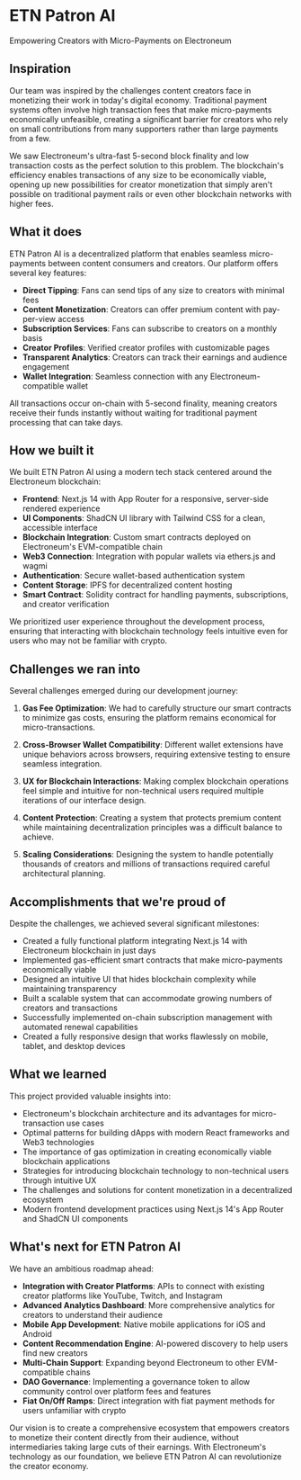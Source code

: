 # ETN Patron AI

Empowering Creators with Micro-Payments on Electroneum

## Inspiration

Our team was inspired by the challenges content creators face in monetizing their work in today's digital economy. Traditional payment systems often involve high transaction fees that make micro-payments economically unfeasible, creating a significant barrier for creators who rely on small contributions from many supporters rather than large payments from a few.

We saw Electroneum's ultra-fast 5-second block finality and low transaction costs as the perfect solution to this problem. The blockchain's efficiency enables transactions of any size to be economically viable, opening up new possibilities for creator monetization that simply aren't possible on traditional payment rails or even other blockchain networks with higher fees.

## What it does

ETN Patron AI is a decentralized platform that enables seamless micro-payments between content consumers and creators. Our platform offers several key features:

- **Direct Tipping**: Fans can send tips of any size to creators with minimal fees
- **Content Monetization**: Creators can offer premium content with pay-per-view access
- **Subscription Services**: Fans can subscribe to creators on a monthly basis
- **Creator Profiles**: Verified creator profiles with customizable pages
- **Transparent Analytics**: Creators can track their earnings and audience engagement
- **Wallet Integration**: Seamless connection with any Electroneum-compatible wallet

All transactions occur on-chain with 5-second finality, meaning creators receive their funds instantly without waiting for traditional payment processing that can take days.

## How we built it

We built ETN Patron AI using a modern tech stack centered around the Electroneum blockchain:

- **Frontend**: Next.js 14 with App Router for a responsive, server-side rendered experience
- **UI Components**: ShadCN UI library with Tailwind CSS for a clean, accessible interface
- **Blockchain Integration**: Custom smart contracts deployed on Electroneum's EVM-compatible chain
- **Web3 Connection**: Integration with popular wallets via ethers.js and wagmi
- **Authentication**: Secure wallet-based authentication system
- **Content Storage**: IPFS for decentralized content hosting
- **Smart Contract**: Solidity contract for handling payments, subscriptions, and creator verification

We prioritized user experience throughout the development process, ensuring that interacting with blockchain technology feels intuitive even for users who may not be familiar with crypto.

## Challenges we ran into

Several challenges emerged during our development journey:

1. **Gas Fee Optimization**: We had to carefully structure our smart contracts to minimize gas costs, ensuring the platform remains economical for micro-transactions.

2. **Cross-Browser Wallet Compatibility**: Different wallet extensions have unique behaviors across browsers, requiring extensive testing to ensure seamless integration.

3. **UX for Blockchain Interactions**: Making complex blockchain operations feel simple and intuitive for non-technical users required multiple iterations of our interface design.

4. **Content Protection**: Creating a system that protects premium content while maintaining decentralization principles was a difficult balance to achieve.

5. **Scaling Considerations**: Designing the system to handle potentially thousands of creators and millions of transactions required careful architectural planning.

## Accomplishments that we're proud of

Despite the challenges, we achieved several significant milestones:

- Created a fully functional platform integrating Next.js 14 with Electroneum blockchain in just days
- Implemented gas-efficient smart contracts that make micro-payments economically viable
- Designed an intuitive UI that hides blockchain complexity while maintaining transparency
- Built a scalable system that can accommodate growing numbers of creators and transactions
- Successfully implemented on-chain subscription management with automated renewal capabilities
- Created a fully responsive design that works flawlessly on mobile, tablet, and desktop devices

## What we learned

This project provided valuable insights into:

- Electroneum's blockchain architecture and its advantages for micro-transaction use cases
- Optimal patterns for building dApps with modern React frameworks and Web3 technologies
- The importance of gas optimization in creating economically viable blockchain applications
- Strategies for introducing blockchain technology to non-technical users through intuitive UX
- The challenges and solutions for content monetization in a decentralized ecosystem
- Modern frontend development practices using Next.js 14's App Router and ShadCN UI components

## What's next for ETN Patron AI

We have an ambitious roadmap ahead:

- **Integration with Creator Platforms**: APIs to connect with existing creator platforms like YouTube, Twitch, and Instagram
- **Advanced Analytics Dashboard**: More comprehensive analytics for creators to understand their audience
- **Mobile App Development**: Native mobile applications for iOS and Android
- **Content Recommendation Engine**: AI-powered discovery to help users find new creators
- **Multi-Chain Support**: Expanding beyond Electroneum to other EVM-compatible chains
- **DAO Governance**: Implementing a governance token to allow community control over platform fees and features
- **Fiat On/Off Ramps**: Direct integration with fiat payment methods for users unfamiliar with crypto

Our vision is to create a comprehensive ecosystem that empowers creators to monetize their content directly from their audience, without intermediaries taking large cuts of their earnings. With Electroneum's technology as our foundation, we believe ETN Patron AI can revolutionize the creator economy.
